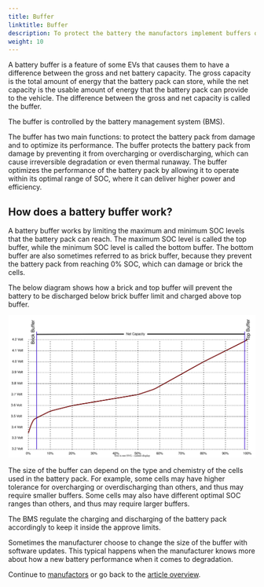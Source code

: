 ```yaml
---
title: Buffer
linktitle: Buffer
description: To protect the battery the manufactors implement buffers on batteries.
weight: 10
---
```

<!-- markdownlint-disable MD033 -->

A battery buffer is a feature of some EVs that causes them to have a difference between the gross and net battery capacity. The gross capacity is the total amount of energy that the battery pack can store, while the net capacity is the usable amount of energy that the battery pack can provide to the vehicle. The difference between the gross and net capacity is called the buffer.

The buffer is controlled by the battery management system (BMS).

The buffer has two main functions: to protect the battery pack from damage and to optimize its performance. The buffer protects the battery pack from damage by preventing it from overcharging or overdischarging, which can cause irreversible degradation or even thermal runaway. The buffer optimizes the performance of the battery pack by allowing it to operate within its optimal range of SOC, where it can deliver higher power and efficiency.

## How does a battery buffer work?

A battery buffer works by limiting the maximum and minimum SOC levels that the battery pack can reach. The maximum SOC level is called the top buffer, while the minimum SOC level is called the bottom buffer. The bottom buffer are also sometimes referred to as brick buffer, because they prevent the battery pack from reaching 0% SOC, which can damage or brick the cells.

The below diagram shows how a brick and top buffer will prevent the battery to be discharged below brick buffer limit and charged above top buffer.

<a href="chargecurve.drawio.svg">
    <img src="chargecurve.drawio.svg" class="img-fluid">
</a>

The size of the buffer can depend on the type and chemistry of the cells used in the battery pack. For example, some cells may have higher tolerance for overcharging or overdischarging than others, and thus may require smaller buffers. Some cells may also have different optimal SOC ranges than others, and thus may require larger buffers.

The BMS regulate the charging and discharging of the battery pack accordingly to keep it inside the approve limits. 

Sometimes the manufacturer choose to change the size of the buffer with software updates. This typical happens when the manufacturer knows more about how a new battery performance when it comes to degradation. 


Continue to [manufactors](../manufactors/) or go back to the [article overview](../).